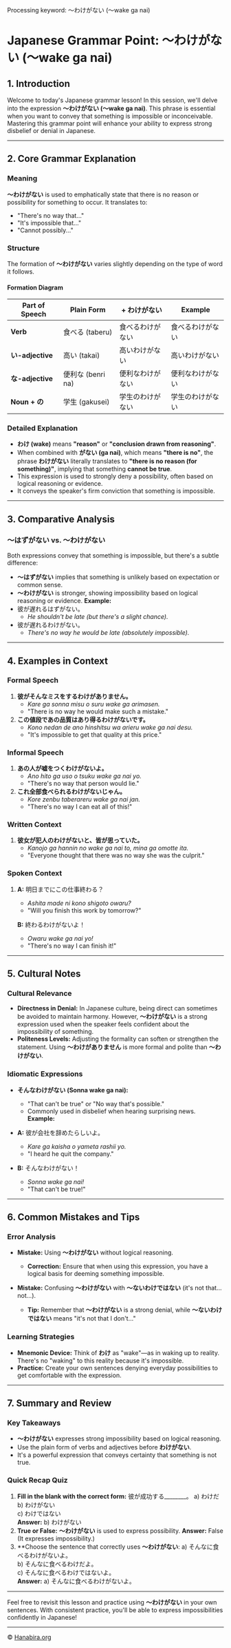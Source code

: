 Processing keyword: ～わけがない (〜wake ga nai)
# Japanese Grammar Point: ～わけがない (〜wake ga nai)

## 1. Introduction
Welcome to today's Japanese grammar lesson! In this session, we'll delve into the expression **～わけがない (〜wake ga nai)**. This phrase is essential when you want to convey that something is impossible or inconceivable. Mastering this grammar point will enhance your ability to express strong disbelief or denial in Japanese.

---
## 2. Core Grammar Explanation
### Meaning
**～わけがない** is used to emphatically state that there is no reason or possibility for something to occur. It translates to:
- "There's no way that..."
- "It's impossible that..."
- "Cannot possibly..."
### Structure
The formation of **～わけがない** varies slightly depending on the type of word it follows.
#### Formation Diagram
| Part of Speech       | Plain Form                  | + わけがない                 | Example                                      |
|----------------------|-----------------------------|-----------------------------|----------------------------------------------|
| **Verb**             | 食べる (taberu)             | 食べるわけがない             | 食べるわけがない                             |
| **い-adjective**     | 高い (takai)                | 高いわけがない               | 高いわけがない                               |
| **な-adjective**     | 便利な (benri na)           | 便利なわけがない             | 便利なわけがない                             |
| **Noun + の**        | 学生 (gakusei)              | 学生のわけがない             | 学生のわけがない                             |
### Detailed Explanation
- **わけ (wake)** means **"reason"** or **"conclusion drawn from reasoning"**.
- When combined with **がない (ga nai)**, which means **"there is no"**, the phrase **わけがない** literally translates to **"there is no reason (for something)"**, implying that something **cannot be true**.
- This expression is used to strongly deny a possibility, often based on logical reasoning or evidence.
- It conveys the speaker's firm conviction that something is impossible.
---
## 3. Comparative Analysis
### ～はずがない vs. ～わけがない
Both expressions convey that something is impossible, but there's a subtle difference:
- **～はずがない** implies that something is unlikely based on expectation or common sense.
- **～わけがない** is stronger, showing impossibility based on logical reasoning or evidence.
**Example:**
- 彼が遅れるはずがない。
  - *He shouldn't be late (but there's a slight chance).*
- 彼が遅れるわけがない。
  - *There's no way he would be late (absolutely impossible).*
---
## 4. Examples in Context
### Formal Speech
1. **彼がそんなミスをするわけがありません。**
   - *Kare ga sonna misu o suru wake ga arimasen.*
   - "There is no way he would make such a mistake."
2. **この値段であの品質はあり得るわけがないです。**
   - *Kono nedan de ano hinshitsu wa arieru wake ga nai desu.*
   - "It's impossible to get that quality at this price."
### Informal Speech
1. **あの人が嘘をつくわけがないよ。**
   - *Ano hito ga uso o tsuku wake ga nai yo.*
   - "There's no way that person would lie."
2. **これ全部食べられるわけがないじゃん。**
   - *Kore zenbu taberareru wake ga nai jan.*
   - "There's no way I can eat all of this!"
### Written Context
1. **彼女が犯人のわけがないと、皆が思っていた。**
   - *Kanojo ga hannin no wake ga nai to, mina ga omotte ita.*
   - "Everyone thought that there was no way she was the culprit."
### Spoken Context
1. **A:** 明日までにこの仕事終わる？
   - *Ashita made ni kono shigoto owaru?*
   - "Will you finish this work by tomorrow?"
   
   **B:** 終わるわけがないよ！
   - *Owaru wake ga nai yo!*
   - "There's no way I can finish it!"
---
## 5. Cultural Notes
### Cultural Relevance
- **Directness in Denial:** In Japanese culture, being direct can sometimes be avoided to maintain harmony. However, **～わけがない** is a strong expression used when the speaker feels confident about the impossibility of something.
- **Politeness Levels:** Adjusting the formality can soften or strengthen the statement. Using **～わけがありません** is more formal and polite than **～わけがない**.
### Idiomatic Expressions
- **そんなわけがない (Sonna wake ga nai):**
  - "That can't be true" or "No way that's possible."
  - Commonly used in disbelief when hearing surprising news.
**Example:**
- **A:** 彼が会社を辞めたらしいよ。
  - *Kare ga kaisha o yameta rashii yo.*
  - "I heard he quit the company."
  
- **B:** そんなわけがない！
  - *Sonna wake ga nai!*
  - "That can't be true!"
---
## 6. Common Mistakes and Tips
### Error Analysis
- **Mistake:** Using **～わけがない** without logical reasoning.
  - **Correction:** Ensure that when using this expression, you have a logical basis for deeming something impossible.
  
- **Mistake:** Confusing **～わけがない** with **～ないわけではない** (it's not that... not...).
  - **Tip:** Remember that **～わけがない** is a strong denial, while **～ないわけではない** means "it's not that I don't..."
### Learning Strategies
- **Mnemonic Device:** Think of **わけ** as "wake"—as in waking up to reality. There's no "waking" to this reality because it's impossible.
- **Practice:** Create your own sentences denying everyday possibilities to get comfortable with the expression.
---
## 7. Summary and Review
### Key Takeaways
- **～わけがない** expresses strong impossibility based on logical reasoning.
- Use the plain form of verbs and adjectives before **わけがない**.
- It's a powerful expression that conveys certainty that something is not true.
### Quick Recap Quiz
1. **Fill in the blank with the correct form:**
   彼が成功する________。
   a) わけだ  
   b) わけがない  
   c) わけではない  
   **Answer:** b) わけがない
2. **True or False:**
   **～わけがない** is used to express possibility.
   **Answer:** False (It expresses impossibility.)
3. **Choose the sentence that correctly uses **～わけがない**:
   a) そんなに食べるわけがないよ。  
   b) そんなに食べるわけだよ。  
   c) そんなに食べるわけではないよ。  
   **Answer:** a) そんなに食べるわけがないよ。
---
Feel free to revisit this lesson and practice using **～わけがない** in your own sentences. With consistent practice, you'll be able to express impossibilities confidently in Japanese!


---

© [Hanabira.org](https://hanabira.org)
